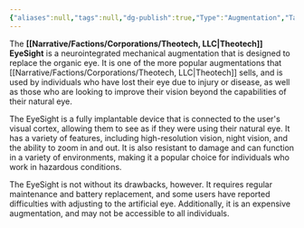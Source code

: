 ```yaml
---
{"aliases":null,"tags":null,"dg-publish":true,"Type":"Augmentation","Target Market":["Consumer"],"permalink":"/narrative/concepts/tech/theotech-products/theotech-eye-sight/","dgPassFrontmatter":true}
---
```


The **[[Narrative/Factions/Corporations/Theotech, LLC\|Theotech]] EyeSight** is a neurointegrated mechanical augmentation that is designed to replace the organic eye. It is one of the more popular augmentations that [[Narrative/Factions/Corporations/Theotech, LLC\|Theotech]] sells, and is used by individuals who have lost their eye due to injury or disease, as well as those who are looking to improve their vision beyond the capabilities of their natural eye.

The EyeSight is a fully implantable device that is connected to the user's visual cortex, allowing them to see as if they were using their natural eye. It has a variety of features, including high-resolution vision, night vision, and the ability to zoom in and out. It is also resistant to damage and can function in a variety of environments, making it a popular choice for individuals who work in hazardous conditions.

The EyeSight is not without its drawbacks, however. It requires regular maintenance and battery replacement, and some users have reported difficulties with adjusting to the artificial eye. Additionally, it is an expensive augmentation, and may not be accessible to all individuals.